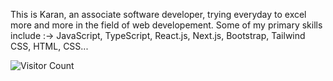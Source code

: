 This is Karan, an associate software developer, trying everyday to excel more and more in the field of web developement. Some of my primary skills include :-> JavaScript, TypeScript, React.js, Next.js, Bootstrap, Tailwind CSS, HTML, CSS... 


![Visitor Count](https://profile-counter.glitch.me/Karandeveloper/count.svg)
